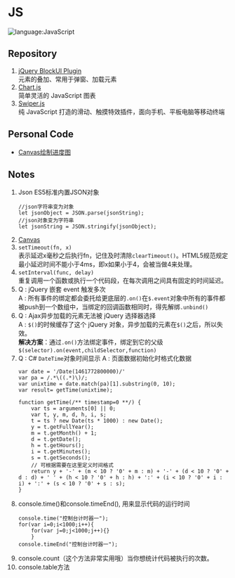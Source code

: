 # JS
![language:JavaScript](https://img.shields.io/badge/language-JavaScript-blue.svg)
## Repository
1. [jQuery BlockUI Plugin](https://github.com/malsup/blockui/) </br> 元素的叠加、常用于弹窗、加载元素
2. [Chart.js](http://www.chartjs.org/) </br> 简单灵活的 JavaScript 图表
3. [Swiper.js](http://idangero.us/swiper/) </br> 纯 JavaScript 打造的滑动、触摸特效插件，面向手机、平板电脑等移动终端
## Personal Code
- [Canvas绘制进度图](https://github.com/adamsandwich/Study_Notes/blob/master/Frontend/Js/Canvas绘制进度图.js)
## Notes
1. Json
    ES5标准内置JSON对象
    ```
    //json字符串变为对象
    let jsonObject = JSON.parse(jsonString);
    //json对象变为字符串
    let jsonString = JSON.stringify(jsonObject);
    ```
2. [Canvas](./Canvas.MD)
3. `setTimeout(fn, x)` </br>
    表示延迟x毫秒之后执行fn，记住及时清除`clearTimeout()`。HTML5规范规定最小延迟时间不能小于4ms，即x如果小于4，会被当做4来处理。
4. `setInterval(func, delay)` </br>
    重复调用一个函数或执行一个代码段，在每次调用之间具有固定的时间延迟。
5. Q : jQuery 嵌套 event 触发多次 </br>
    A : 所有事件的绑定都会委托给更底层的`.on()`在`$.event`对象中所有的事件都被push到一个数组中，当绑定的回调函数相同时，得先解绑`.unbind()`
6. Q : Ajax异步加载的元素无法被 jQuery 选择器选择</br>
    A : `$()`的时候缓存了这个 jQuery 对象，异步加载的元素在`$()`之后，所以失效。</br>
    **解决方案**：通过`.on()`方法绑定事件，绑定到它的父级`$(selector).on(event,childSelector,function)`
7. Q : C# `DateTime`对象时间显示
    A : 页面数据初始化时格式化数据
    ```
    var date = '/Date(1461772800000)/'
    var pa = /.*\((.*)\)/;  
    var unixtime = date.match(pa)[1].substring(0, 10);  
    var result= getTime(unixtime);

    function getTime(/** timestamp=0 **/) {  
        var ts = arguments[0] || 0;  
        var t, y, m, d, h, i, s;  
        t = ts ? new Date(ts * 1000) : new Date();  
        y = t.getFullYear();  
        m = t.getMonth() + 1;  
        d = t.getDate();  
        h = t.getHours();  
        i = t.getMinutes();  
        s = t.getSeconds();  
        // 可根据需要在这里定义时间格式    
        return y + '-' + (m < 10 ? '0' + m : m) + '-' + (d < 10 ? '0' + d : d) + ' ' + (h < 10 ? '0' + h : h) + ':' + (i < 10 ? '0' + i : i) + ':' + (s < 10 ? '0' + s : s);  
    }  
    ```
8. console.time()和console.timeEnd(), 用来显示代码的运行时间
    ```
    console.time("控制台计时器一");
    for(var i=0;i<1000;i++){
        for(var j=0;j<1000;j++){}
        }
    console.timeEnd("控制台计时器一");
    ```
9. console.count（这个方法非常实用哦）当你想统计代码被执行的次数。
10. console.table方法